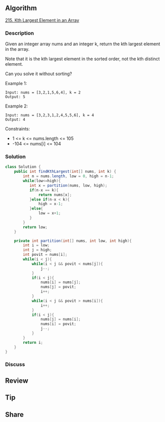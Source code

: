 ## Algorithm

[215. Kth Largest Element in an Array](https://leetcode.com/problems/kth-largest-element-in-an-array/)

### Description

Given an integer array nums and an integer k, return the kth largest element in the array.

Note that it is the kth largest element in the sorted order, not the kth distinct element.

Can you solve it without sorting?


Example 1:

```
Input: nums = [3,2,1,5,6,4], k = 2
Output: 5
```

Example 2:

```
Input: nums = [3,2,3,1,2,4,5,5,6], k = 4
Output: 4
```

Constraints:

- 1 <= k <= nums.length <= 105
- -104 <= nums[i] <= 104


### Solution

```java
class Solution {
    public int findKthLargest(int[] nums, int k) {
        int n = nums.length, low = 0, high = n-1;
        while(low<=high){
           int x = partition(nums, low, high);
           if(n-x == k){
               return nums[x];
           }else if(n-x < k){
               high = x-1;
           }else{
               low = x+1;
           }
        }
        return low;
    }

    private int partition(int[] nums, int low, int high){
        int i = low;
        int j = high;
        int povit = nums[i];
        while(i < j){
            while(i < j && povit < nums[j]){
                j--;
            }
            if(i < j){
                nums[i] = nums[j];
                nums[j] = povit;
                i++;
            }
            while(i < j && povit > nums[i]){
                i++;
            }
            if(i < j){
                nums[j] = nums[i];
                nums[i] = povit;
                j--;
            }
        }
        return i;
    }
}
```

### Discuss

## Review


## Tip


## Share
